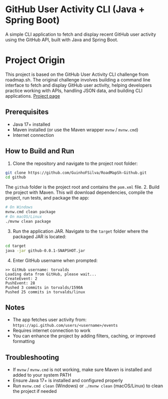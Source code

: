 # GitHub User Activity CLI (Java + Spring Boot)
A simple CLI application to fetch and display recent GitHub user activity using the GitHub API, built with Java and Spring Boot.

# Project Origin
This project is based on the GitHub User Activity CLI challenge from roadmap.sh. The original challenge involves building a command line interface to fetch and display GitHub user activity, helping developers practice working with APIs, handling JSON data, and building CLI applications. [Project page](https://roadmap.sh/projects/github-user-activity)

## Prerequisites
- Java 17+ installed  
- Maven installed (or use the Maven wrapper `mvnw` / `mvnw.cmd`)  
- Internet connection  
## How to Build and Run
1. Clone the repository and navigate to the project root folder:
```bash
git clone https://github.com/GuinhoFSilva/RoadMapSh-Github.git
cd github
````
The `github` folder is the project root and contains the `pom.xml` file.
2. Build the project with Maven. This will download dependencies, compile the project, run tests, and package the app:
```bash
# On Windows
mvnw.cmd clean package
# On macOS/Linux
./mvnw clean package
```
3. Run the application JAR. Navigate to the `target` folder where the packaged JAR is located:
```bash
cd target
java -jar github-0.0.1-SNAPSHOT.jar
```
4. Enter GitHub username when prompted:
```
>> GitHub username: torvalds
Loading data from GitHub, please wait...
CreateEvent: 2
PushEvent: 28
Pushed 3 commits in torvalds/1590A
Pushed 25 commits in torvalds/linux
```
## Notes
* The app fetches user activity from: `https://api.github.com/users/<username>/events`
* Requires internet connection to work
* You can enhance the project by adding filters, caching, or improved formatting
## Troubleshooting
* If `mvnw` / `mvnw.cmd` is not working, make sure Maven is installed and added to your system PATH
* Ensure Java 17+ is installed and configured properly
* Run `mvnw.cmd clean` (Windows) or `./mvnw clean` (macOS/Linux) to clean the project if needed

